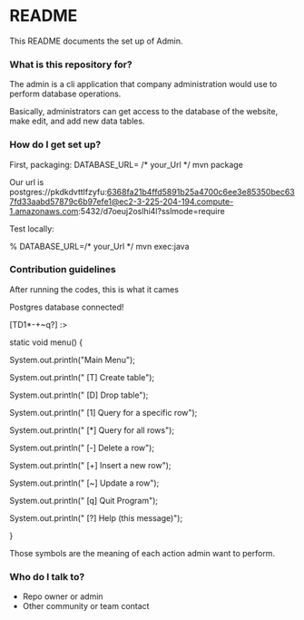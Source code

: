 # README #

This README documents the set up of Admin.

### What is this repository for? ###

The admin is a cli application that company administration would use to perform database operations.

Basically, administrators can get access to the database of the website, make edit, and add new data tables.

### How do I get set up? ###

First, packaging: DATABASE_URL= /* your_Url */  mvn package

Our url is postgres://pkdkdvttlfzyfu:6368fa21b4ffd5891b25a4700c6ee3e85350bec637fd33aabd57879c6b97efe1@ec2-3-225-204-194.compute-1.amazonaws.com:5432/d7oeuj2oslhi4l?sslmode=require

Test locally:

% DATABASE_URL=/* your_Url */ mvn exec:java

### Contribution guidelines ###

After running the codes, this is what it cames 

Postgres database connected!

[TD1*-+~q?] :> 

static void menu() {

System.out.println("Main Menu");

System.out.println("  [T] Create table");

System.out.println("  [D] Drop table");

System.out.println("  [1] Query for a specific row");

System.out.println("  [*] Query for all rows");

System.out.println("  [-] Delete a row");

System.out.println("  [+] Insert a new row");

System.out.println("  [~] Update a row");

System.out.println("  [q] Quit Program");

System.out.println("  [?] Help (this message)");

}

Those symbols are the meaning of each action admin want to perform.

### Who do I talk to? ###

* Repo owner or admin
* Other community or team contact